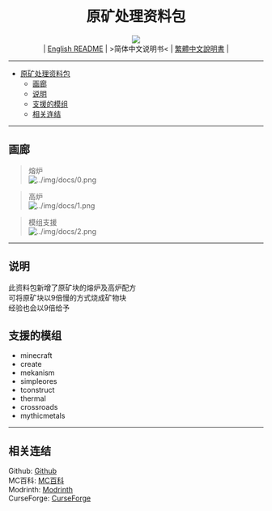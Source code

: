 <div align="center">

# 原矿处理资料包
![][icon]  
| [English README][README-en_us] | >简体中文说明书< | [繁體中文說明書][README-zh_tw] |

</div>

---

- [原矿处理资料包](#原矿处理资料包)
  - [画廊](#画廊)
  - [说明](#说明)
  - [支援的模组](#支援的模组)
  - [相关连结](#相关连结)

---

## 画廊

>熔炉  
>![../img/docs/0.png][gallery-0]  

>高炉  
>![../img/docs/1.png][gallery-1]  

>模组支援  
>![../img/docs/2.png][gallery-2]  

---

## 说明

此资料包新增了原矿块的熔炉及高炉配方  
可将原矿块以9倍慢的方式烧成矿物块  
经验也会以9倍给予  

## 支援的模组

- minecraft
- create
- mekanism
- simpleores
- tconstruct
- thermal
- crossroads
- mythicmetals

---

## 相关连结

Github: [Github][github]  
MC百科: [MC百科][mcmod]  
Modrinth: [Modrinth][modrinth]  
CurseForge: [CurseForge][curseforge]  

[icon]: https://raw.githubusercontent.com/Mango-Minecraft-Project/RawOresProcessing-Datapack/main/img/icon/icon%20400x400.png

[README-en_us]: https://github.com/Mango-Minecraft-Project/RawOresProcessing-Datapack
[README-zh_cn]: https://github.com/Mango-Minecraft-Project/RawOresProcessing-Datapack/blob/main/docs/README.zh_cn.md
[README-zh_tw]: https://github.com/Mango-Minecraft-Project/RawOresProcessing-Datapack/blob/main/docs/README.zh_tw.md

[gallery-0]: https://raw.githubusercontent.com/Mango-Minecraft-Project/RawOresProcessing-Datapack/main/img/docs/0.png
[gallery-1]: https://raw.githubusercontent.com/Mango-Minecraft-Project/RawOresProcessing-Datapack/main/img/docs/1.png
[gallery-2]: https://raw.githubusercontent.com/Mango-Minecraft-Project/RawOresProcessing-Datapack/main/img/docs/2.png

[github]: https://github.com/Mango-Minecraft-Project/RawOresProcessing-Datapack
[mcmod]: https://www.mcmod.cn/class/7643.html
[modrinth]: https://modrinth.com/datapack/raw-ores-processing
[curseforge]: https://www.curseforge.com/minecraft/texture-packs/raw-ores-processing-datapack